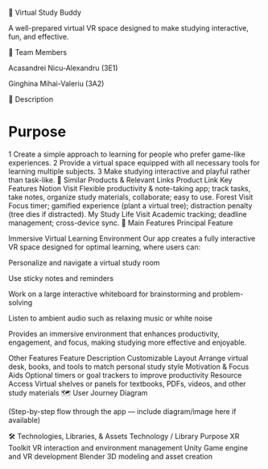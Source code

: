 🌟 Virtual Study Buddy

A well-prepared virtual VR space designed to make studying interactive, fun, and effective.

👥 Team Members

Acasandrei Nicu-Alexandru (3E1)

Ginghina Mihai-Valeriu (3A2)

📝 Description
#	Purpose
1	Create a simple approach to learning for people who prefer game-like experiences.
2	Provide a virtual space equipped with all necessary tools for learning multiple subjects.
3	Make studying interactive and playful rather than task-like.
🔗 Similar Products & Relevant Links
Product	Link	Key Features
Notion	Visit
	Flexible productivity & note-taking app; track tasks, take notes, organize study materials, collaborate; easy to use.
Forest	Visit
	Focus timer; gamified experience (plant a virtual tree); distraction penalty (tree dies if distracted).
My Study Life	Visit
	Academic tracking; deadline management; cross-device sync.
🚀 Main Features
Principal Feature

Immersive Virtual Learning Environment
Our app creates a fully interactive VR space designed for optimal learning, where users can:

Personalize and navigate a virtual study room

Use sticky notes and reminders

Work on a large interactive whiteboard for brainstorming and problem-solving

Listen to ambient audio such as relaxing music or white noise

Provides an immersive environment that enhances productivity, engagement, and focus, making studying more effective and enjoyable.

Other Features
Feature	Description
Customizable Layout	Arrange virtual desk, books, and tools to match personal study style
Motivation & Focus Aids	Optional timers or goal trackers to improve productivity
Resource Access	Virtual shelves or panels for textbooks, PDFs, videos, and other study materials
🗺 User Journey Diagram

(Step-by-step flow through the app — include diagram/image here if available)

🛠 Technologies, Libraries, & Assets
Technology / Library	Purpose
XR Toolkit	VR interaction and environment management
Unity	Game engine and VR development
Blender	3D modeling and asset creation
